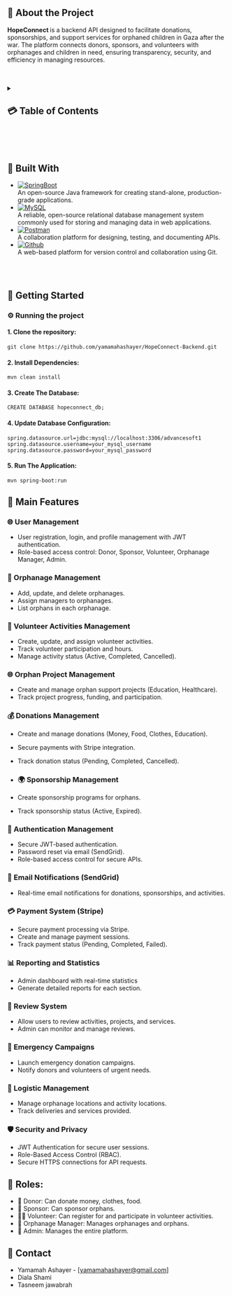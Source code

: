 <a name="intro"></a>
## 🌟 About the Project
<strong>HopeConnect </strong>  is a backend API designed to facilitate donations, sponsorships, and support services for orphaned children in Gaza after the war. The platform connects donors, sponsors, and volunteers with orphanages and children in need, ensuring transparency, security, and efficiency in managing resources.
<br>
<br>
<br>


<details>
  <summary><h2>💳 Table of Contents<h2\></summary>
  <ol>
    <li><a href="#intro">Introduction (What's HopeConnect project?)</a></li>
    <li><a href="#bw">Built With</a></li>
    <li><a href="#gs">Getting Started</a></li>
    <li><a href="#coref">Main Features</a></li>
    <li><a href="#roles">Roles</a></li>
    <li><a href="#API">API Documentation</a></li>
    <li><a href="#demo">Demo</a></li>
    <li><a href="#contact">Contact</a></li>
  </ol>
</details>
 <br>
 <br>
 <br>


<a name="bw"></a>
## 🔨 Built With
* [![SpringBoot][Spring-boot]][SpringURL] <br>An open-source Java framework for creating stand-alone, production-grade applications.
* [![MySQL][MySQL]][MySQLURL] <br>A reliable, open-source relational database management system commonly used for storing and managing data in web applications.
* [![Postman][Postman]][PostmanURL] <br>A collaboration platform for designing, testing, and documenting APIs.
* [![Github][Github]][GithubURL] <br>A web-based platform for version control and collaboration using Git.
<br>
<br>



<a name="gs"></a>
## 🚀 Getting Started
### ⚙️ Running the project
#### 1. Clone the repository:
```
git clone https://github.com/yamamahashayer/HopeConnect-Backend.git
```
#### 2. Install Dependencies:
```
mvn clean install
```
#### 3. Create The Database:
```
CREATE DATABASE hopeconnect_db;
```
#### 4. Update Database Configuration:
```
spring.datasource.url=jdbc:mysql://localhost:3306/advancesoft1
spring.datasource.username=your_mysql_username
spring.datasource.password=your_mysql_password
```
#### 5. Run The Application:
```
mvn spring-boot:run
```

<a name="coref"></a>
## 🚀 Main Features

### 🌐 User Management
- User registration, login, and profile management with JWT authentication.
- Role-based access control: Donor, Sponsor, Volunteer, Orphanage Manager, Admin.

### 🏡 Orphanage Management
- Add, update, and delete orphanages.
- Assign managers to orphanages.
- List orphans in each orphanage.

### 👥 Volunteer Activities Management
- Create, update, and assign volunteer activities.
- Track volunteer participation and hours.
- Manage activity status (Active, Completed, Cancelled).

### 🌐 Orphan Project Management
- Create and manage orphan support projects (Education, Healthcare).
- Track project progress, funding, and participation.

### 💰 Donations Management
- Create and manage donations (Money, Food, Clothes, Education).
- Secure payments with Stripe integration.
- Track donation status (Pending, Completed, Cancelled).
  
- ### 🌍 Sponsorship Management
- Create sponsorship programs for orphans.
- Track sponsorship status (Active, Expired).

### 🔑 Authentication Management
- Secure JWT-based authentication.
- Password reset via email (SendGrid).
- Role-based access control for secure APIs.

### 📧 Email Notifications (SendGrid)
- Real-time email notifications for donations, sponsorships, and activities.

### 💳 Payment System (Stripe)
- Secure payment processing via Stripe.
- Create and manage payment sessions.
- Track payment status (Pending, Completed, Failed).

### 📊 Reporting and Statistics
- Admin dashboard with real-time statistics
- Generate detailed reports for each section.

### 📝 Review System
- Allow users to review activities, projects, and services.
- Admin can monitor and manage reviews.

### 🚨 Emergency Campaigns
- Launch emergency donation campaigns.
- Notify donors and volunteers of urgent needs.

### 📍 Logistic Management
- Manage orphanage locations and activity locations.
- Track deliveries and services provided.

### 🛡️ Security and Privacy
- JWT Authentication for secure user sessions.
- Role-Based Access Control (RBAC).
- Secure HTTPS connections for API requests.

<a name="roles"></a>
## 👥 Roles:
- 👤 Donor: Can donate money, clothes, food.
- 👥 Sponsor: Can sponsor orphans.
- 👨‍⚕️ Volunteer: Can register for and participate in volunteer activities.
- 🏡 Orphanage Manager: Manages orphanages and orphans.
- 🔧 Admin: Manages the entire platform.




<a name="contact"></a>
## 📱 Contact
- Yamamah Ashayer - [yamamahashayer@gmail.com]
- Diala Shami
- Tasneem jawabrah
  



[MySQL]: https://img.shields.io/badge/MySQL-4479A1?style=for-the-badge&logo=mysql&logoColor=white
[MySQLURL]: https://www.mysql.com/
[Spring-boot]: https://img.shields.io/badge/Spring%20Boot-6DB33F?style=for-the-badge&logo=spring-boot&logoColor=white
[SpringURL]: https://spring.io/projects/spring-boot
[GithubURL]: https://github.com/
[Postman]: https://img.shields.io/badge/Postman-FF6C37?style=for-the-badge&logo=postman&logoColor=white
[PostmanURL]: https://www.postman.com/
[wewe]: https://github.com/shahdyaseen/Advanced-Software.git
[JQuery-url]: https://jquery.com 
[Github]: https://img.shields.io/badge/GitHub-181717?style=for-the-badge&logo=github&logoColor=white
